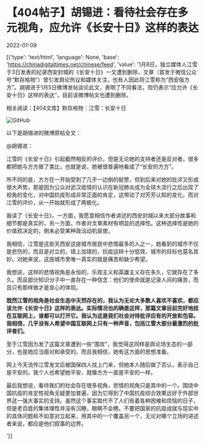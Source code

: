 # 【404帖子】胡锡进：看待社会存在多元视角，应允许《长安十日》这样的表达

2022-01-09

[{'type': 'text/html', 'language': None, 'base': 'https://chinadigitaltimes.net/chinese/feed', 'value': '1月8日，独立媒体人江雪于3日发表的纪录西安封城的《长安十日》一文遭到删除，文章（首发于微信公众号“默存格物”）曾引发舆论热议和媒体关注，也有人因此将江雪称为“西安版方方”。胡锡进于1月5日微博发帖谈论此文，表明了不同看法，但仍表示“应允许《长安十日》这样的表达”，目前该微博帖文也遭到删除。

相关阅读：【404文库】默存格物｜江雪：长安十日

![GitHub](https://chinadigitaltimes.net/chinese/files/2022/01/image-1641696971787.png)

以下是胡锡进的微博原帖全文：



@胡锡进：

江雪的《长安十日》引起截然相反的评价，但是无论她的支持者还是反对者，很多都把她与方方做了类比，也就是说，她被很普遍地看成了“长安的方方”。

所不同的是，方方在一开始受到了几乎一边倒的挺赞，但到后来对她的批评又形成很大声势，那是因为公众对武汉疫情的认识在新冠肺炎成为全球大流行之后出现了视角的变化，对中国抗疫形成非常正面的肯定，这带动了对芳芳认知的变化。而对江雪的评价，从一开始就形成了两极化。

我读了《长安十日》，一方面，我愿意相信作者讲述的西安封城以来大部分故事和细节都是真实的，另一方面，作者对文章素材有明显的选择性。这种选择性是她的价值观决定的，倒未必受某种政治动机驱使。

我相信，江雪是这些天西安这座城市居民中悲情最多的人之一，她看到的城市不仅是悲伤的，而且是对立的，错上加错的，抗疫运转十分低效，城市的目标也莫名其妙。对她来说，这座城市里唯一真实的就是痛苦和缺少希望。

我想说，这样的悲情视角是永恒的，乐观主义和英雄主义存在多久，它就存在了多久。而且部分知识分子中一直存在一种信念：他们的使命就是记录人间的痛苦，而且只有那样做才是良心的体现。

**既然江雪的视角是社会生态中天然存在的，我认为无论大多数人喜欢不喜欢，都应该允许《长安十日》这样的表达。实际情况也的确是这样，那篇文章目前完好地挂在互联网上，谁都可以打开它。我认为这是我们社会对待批评应有的开放和包容。我相信，几乎没有人希望中国互联网上只有一种声音，包括江雪大部分最激烈的批评者们。**

至于江雪因为发了这篇文章遭到一些“围攻”，我觉得这同样是舆论场生态的一部分，也是她应当面对和承受的。而且我相信，她有这方面的思想准备。

网上今天流传江雪发文后被国保四人找上门来，但她本人随后做了否认，表示自己是平安的。我个人也希望她平安，就像方方一直是平安的一样。

最后我想说，看待我们的社会存在很多视角，悲情的视角只是其中的一个。围绕中国抗疫的肯定性视角无疑更加普遍，因为它得到了中国抗疫综合效果远好于外部世界这一强大事实的支持。虽然这个事实取代不了人们有着各种困难和烦恼的日子，但是老百姓的集体理性并没有沉睡，眼睛不会瞎。不要把国家的抗疫成就与现实中的具体问题和不如意对立起来，用其中的一个覆盖另一个，无论对哪个立场的讲述者来说，都应是他们叙事的边界。

'}]